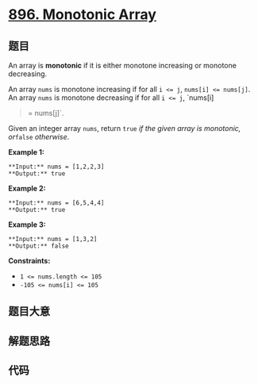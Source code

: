 # [896. Monotonic Array](https://leetcode.com/problems/monotonic-array)

## 题目

An array is **monotonic** if it is either monotone increasing or monotone
decreasing.

An array `nums` is monotone increasing if for all `i <= j`, `nums[i] <=
nums[j]`. An array `nums` is monotone decreasing if for all `i <= j`, `nums[i]
>= nums[j]`.

Given an integer array `nums`, return `true` _if the given array is monotonic,
or_`false` _otherwise_.



**Example 1:**

    
    
    **Input:** nums = [1,2,2,3]
    **Output:** true
    

**Example 2:**

    
    
    **Input:** nums = [6,5,4,4]
    **Output:** true
    

**Example 3:**

    
    
    **Input:** nums = [1,3,2]
    **Output:** false
    



**Constraints:**

  * `1 <= nums.length <= 105`
  * `-105 <= nums[i] <= 105`


## 题目大意

## 解题思路

## 代码

```javascript

```
